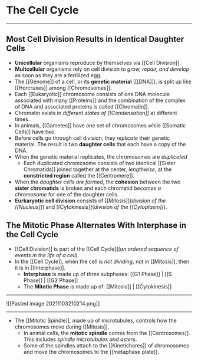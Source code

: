 # The Cell Cycle
---

## Most Cell Division Results in Identical Daughter Cells
- **Unicellular** organisms reproduce by themselves via  [[Cell Division]].
- **Multcellular** organisms rely on cell division to *grow, repair, and develop* as soon as they are a fertilized egg.
- The [[Genome]] of a cell, or its **genetic material** ([[DNA]]), is split up like [[Horcruxes]] among [[Chromosomes]].
- Each [[Eukaryotic]] chromosome consists of one DNA molecule associated with many [[Proteins]] and the combination of the complex of DNA and associated proteins is called  [[Chromatin]].
- Chromatin exists in *different states of [[Condensation]]* at different times.
- In animals, [[Gametes]] have *one* set of chromosomes while [[Somatic Cells]] have *two*.
- Before cells go through cell division, they *replicate* their genetic material. The result is two **daughter cells** that each have a copy of the DNA.
- When the genetic material replicates, the chromosomes are *duplicated*
	- Each duplicated chromosome consists of two identical [[Sister Chromatids]] joined together at the center, *lengthwise*, at the **constricted region** called the [[Centromere]].
- When the *daughter cells are formed*, the **cohesion** between the two **sister chromatids** is broken and each chromatid *becomes a chromosome* for one of the daughter cells.
- **Eurkaryotic cell division** consists of [[Mitosis]](*division of the [[Nucleus]]*) and [[Cytokinesis]](*division of the [[Cytoplasm]]*).
## The Mitotic Phase Alternates With Interphase in the Cell Cycle
- [[Cell Division]] is part of the [[Cell Cycle]](*an ordered sequence of events in the life of a cell*).
- In the [[Cell Cycle]], when the cell is *not dividing*, not in [[Mitosis]], then it is in [[Interphase]].
	- **Interphase** is made up of *three* subphases: [[G1 Phase]] | [[S Phase]] |  [[G2 Phase]]
	-  The **Mitotic Phase** is made up of: [[Mitosis]] | [[Cytokinesis]] 
---
![[Pasted image 20211103210214.png]]

---
- The [[Mitotic Spindle]], made up of microtubules, controls how the chromosomes move during [[Mitosis]].
	- In animal cells, the **mitotic spindle**  comes from the [[Centrosomes]]. This includes *spindle microtubules and asters*.
	- Some of the spindles attach to the [[Kinetichores]] of chromosomes and move the chromosomes to the [[metaphase plate]].